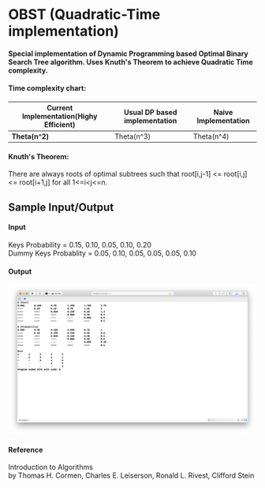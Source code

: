 # OBST (Quadratic-Time implementation)

#### Special implementation of Dynamic Programming based Optimal Binary Search Tree algorithm. Uses Knuth's Theorem to achieve Quadratic Time complexity.

#### Time complexity chart:
**Current Implementation(Highy Efficient)** | Usual DP based implementation | Naive Implementation
-------------------- | ------------------------ | -------------------------
**Theta(n^2)** | Theta(n^3) | Theta(n^4)
  
#### Knuth's Theorem:  
There are always roots of optimal subtrees such that root[i,j-1] <= root[i,j] <= root[i+1,j] for all 1<=i<j<=n.
  
## Sample Input/Output

#### Input
Keys Probability = 0.15, 0.10, 0.05, 0.10, 0.20  
Dummy Keys Probablity = 0.05, 0.10, 0.05, 0.05, 0.05, 0.10

#### Output
![Output](/OBST_Output.png)

#### Reference
Introduction to Algorithms  
by Thomas H. Cormen, Charles E. Leiserson, Ronald L. Rivest, Clifford Stein
